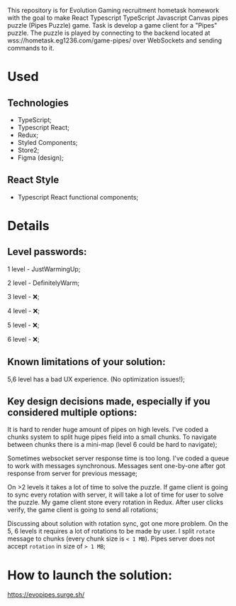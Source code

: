 This repository is for Evolution Gaming recruitment hometask homework with the goal to make React Typescript TypeScript Javascript Canvas pipes puzzle (Pipes Puzzle) game. Task is develop a game client for a "Pipes" puzzle. The puzzle is played by connecting to the backend located at wss://hometask.eg1236.com/game-pipes/ over WebSockets and sending commands to it.
 
# Used

## Technologies

-   TypeScript;
-   Typescript React;
-   Redux;
-   Styled Components;
-   Store2;
-   Figma (design);

## React Style

-   Typescript React functional components;

# Details

## Level passwords:

1 level - JustWarmingUp;

2 level - DefinitelyWarm;

3 level - ❌;

4 level - ❌;

5 level - ❌;

6 level - ❌;

## Known limitations of your solution:

5,6 level has a bad UX experience. (No optimization issues!);

## Key design decisions made, especially if you considered multiple options:

It is hard to render huge amount of pipes on high levels. I've coded a chunks system to split huge pipes field into a small chunks. To navigate between chunks there is a mini-map (level 6 could be hard to navigate);

Sometimes websocket server response time is too long. I've coded a queue to work with messages synchronous. Messages sent one-by-one after got response from server for previous message;

On >2 levels it takes a lot of time to solve the puzzle. If game client is going to sync every rotation with server, it will take a lot of time for user to solve the puzzle. My game client store every rotation in Redux. After user clicks verify, the game client is going to send all rotations;

Discussing about solution with rotation sync, got one more problem. On the 5, 6 levels it requires a lot of rotations to be made by user. I split `rotate` message to chunks (every chunk size is `< 1 MB`). Pipes server does not accept `rotation` in size of `> 1 MB`;

# How to launch the solution:

https://evopipes.surge.sh/
